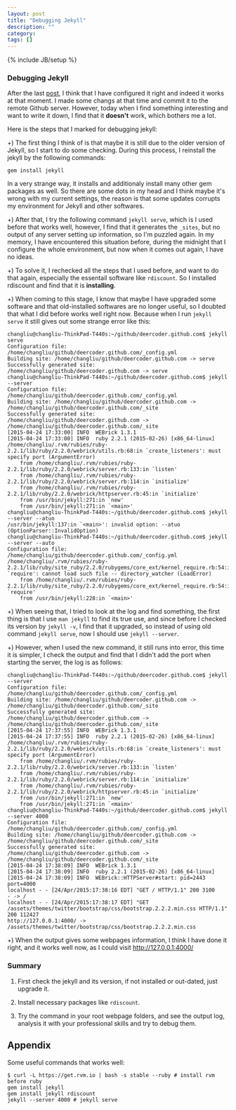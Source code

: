 ```yaml
---
layout: post
title: "Debugging Jekyll"
description: ""
category: 
tags: []
---
```

{% include JB/setup %}


### Debugging Jekyll 

After the last [post](http://deercoder.github.io/2015/04/17/1-jekyll-setup/), I think that I have configured it right and indeed it works at that moment. I made some changs at that time and commit it to the remote Github server. However, today when I find something interesting and want to write it down, I find that it **doesn't** work, which bothers me a lot.

Here is the steps that I marked for debugging jekyll:

+) The first thing I think of is that maybe it is still due to the older version of Jekyll, so I start to do some checking. During this process, I reinstall the jekyll by the following commands:
	
	gem install jekyll

In a very strange way, it installs and additionaly install many other gem packages as well. So there are some dots in my head and I think maybe it's wrong with my current settings, the reason is that some updates corrupts my environment for Jekyll and other softwares.

+) After that, I try the following command `jekyll serve`, which is I used before that works well, however, I find that it generates the `_sites`, but no output of any server setting up information, so I'm puzzled again. In my memory, I have encountered this situation before, during the midnight that I configure the whole environment, but now when it comes out again, I have no ideas.

+) To solve it, I rechecked all the steps that I used before, and want to do that again, especially the essentail software like `rdiscount`. So I installed rdiscount and find that it is **installing**.

+) When coming to this stage, I know that maybe I have upgraded some software and that old-installed softwares are no longer useful, so I doubted that what I did before works well right now. Because when I run `jekyll serve` it still gives out some strange error like this:

```
changliu@changliu-ThinkPad-T440s:~/github/deercoder.github.com$ jekyll serve
Configuration file: /home/changliu/github/deercoder.github.com/_config.yml
Building site: /home/changliu/github/deercoder.github.com -> serve
Successfully generated site: /home/changliu/github/deercoder.github.com -> serve
changliu@changliu-ThinkPad-T440s:~/github/deercoder.github.com$ jekyll --server
Configuration file: /home/changliu/github/deercoder.github.com/_config.yml
Building site: /home/changliu/github/deercoder.github.com -> /home/changliu/github/deercoder.github.com/_site
Successfully generated site: /home/changliu/github/deercoder.github.com -> /home/changliu/github/deercoder.github.com/_site
[2015-04-24 17:33:00] INFO  WEBrick 1.3.1
[2015-04-24 17:33:00] INFO  ruby 2.2.1 (2015-02-26) [x86_64-linux]
/home/changliu/.rvm/rubies/ruby-2.2.1/lib/ruby/2.2.0/webrick/utils.rb:68:in `create_listeners': must specify port (ArgumentError)
	from /home/changliu/.rvm/rubies/ruby-2.2.1/lib/ruby/2.2.0/webrick/server.rb:133:in `listen'
	from /home/changliu/.rvm/rubies/ruby-2.2.1/lib/ruby/2.2.0/webrick/server.rb:114:in `initialize'
	from /home/changliu/.rvm/rubies/ruby-2.2.1/lib/ruby/2.2.0/webrick/httpserver.rb:45:in `initialize'
	from /usr/bin/jekyll:271:in `new'
	from /usr/bin/jekyll:271:in `<main>'
changliu@changliu-ThinkPad-T440s:~/github/deercoder.github.com$ jekyll --server --atuo
/usr/bin/jekyll:137:in `<main>': invalid option: --atuo (OptionParser::InvalidOption)
changliu@changliu-ThinkPad-T440s:~/github/deercoder.github.com$ jekyll --server --auto
Configuration file: /home/changliu/github/deercoder.github.com/_config.yml
/home/changliu/.rvm/rubies/ruby-2.2.1/lib/ruby/site_ruby/2.2.0/rubygems/core_ext/kernel_require.rb:54:in `require': cannot load such file -- directory_watcher (LoadError)
	from /home/changliu/.rvm/rubies/ruby-2.2.1/lib/ruby/site_ruby/2.2.0/rubygems/core_ext/kernel_require.rb:54:in `require'
	from /usr/bin/jekyll:228:in `<main>'
```	

+) When seeing that, I tried to look at the log and find something, the first thing is that I use `man jekyll` to find its true use, and since before I checked its version by `jekyll -v`, I find that it upgraded, so instead of using old command `jekyll serve`, now I should use `jekyll --server`.

+) However, when I used the new command, it still runs into error, this time it is simpler, I check the output and find that I didn't add the port when starting the server, the log is as follows:

```
changliu@changliu-ThinkPad-T440s:~/github/deercoder.github.com$ jekyll --server
Configuration file: /home/changliu/github/deercoder.github.com/_config.yml
Building site: /home/changliu/github/deercoder.github.com -> /home/changliu/github/deercoder.github.com/_site
Successfully generated site: /home/changliu/github/deercoder.github.com -> /home/changliu/github/deercoder.github.com/_site
[2015-04-24 17:37:55] INFO  WEBrick 1.3.1
[2015-04-24 17:37:55] INFO  ruby 2.2.1 (2015-02-26) [x86_64-linux]
/home/changliu/.rvm/rubies/ruby-2.2.1/lib/ruby/2.2.0/webrick/utils.rb:68:in `create_listeners': must specify port (ArgumentError)
	from /home/changliu/.rvm/rubies/ruby-2.2.1/lib/ruby/2.2.0/webrick/server.rb:133:in `listen'
	from /home/changliu/.rvm/rubies/ruby-2.2.1/lib/ruby/2.2.0/webrick/server.rb:114:in `initialize'
	from /home/changliu/.rvm/rubies/ruby-2.2.1/lib/ruby/2.2.0/webrick/httpserver.rb:45:in `initialize'
	from /usr/bin/jekyll:271:in `new'
	from /usr/bin/jekyll:271:in `<main>'
changliu@changliu-ThinkPad-T440s:~/github/deercoder.github.com$ jekyll --server 4000
Configuration file: /home/changliu/github/deercoder.github.com/_config.yml
Building site: /home/changliu/github/deercoder.github.com -> /home/changliu/github/deercoder.github.com/_site
Successfully generated site: /home/changliu/github/deercoder.github.com -> /home/changliu/github/deercoder.github.com/_site
[2015-04-24 17:38:09] INFO  WEBrick 1.3.1
[2015-04-24 17:38:09] INFO  ruby 2.2.1 (2015-02-26) [x86_64-linux]
[2015-04-24 17:38:09] INFO  WEBrick::HTTPServer#start: pid=2443 port=4000
localhost - - [24/Apr/2015:17:38:16 EDT] "GET / HTTP/1.1" 200 3100
- -> /
localhost - - [24/Apr/2015:17:38:17 EDT] "GET /assets/themes/twitter/bootstrap/css/bootstrap.2.2.2.min.css HTTP/1.1" 200 112427
http://127.0.0.1:4000/ -> /assets/themes/twitter/bootstrap/css/bootstrap.2.2.2.min.css
```

+) When the output gives some webpages information, I think I have done it right, and it works well now, as I could visit http://127.0.0.1:4000/ 


### Summary

1) First check the jekyll and its version, if not installed or out-dated, just upgrade it.

2) Install necessary packages like `rdiscount`.

3) Try the command in your root webpage folders, and see the output log, analysis it with your professional skills and try to debug them.


## Appendix

Some useful commands that works well:

	$ curl -L https://get.rvm.io | bash -s stable --ruby # install rvm before ruby
	gem install jekyll
	gem install jekyll rdiscount
	jekyll --server 4000 # jekyll serve



